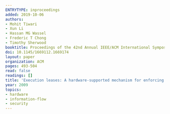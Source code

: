 ```yaml
---
ENTRYTYPE: inproceedings
added: 2019-10-06
authors:
- Mohit Tiwari
- Xun Li
- Hassan MG Wassel
- Frederic T Chong
- Timothy Sherwood
booktitle: Proceedings of the 42nd Annual IEEE/ACM International Symposium on Microarchitecture
doi: 10.1145/1669112.1669174
layout: paper
organization: ACM
pages: 493-504
read: false
readings: []
title: 'Execution leases: A hardware-supported mechanism for enforcing strong non-interference'
year: 2009
topics:
- hardware
- information-flow
- security
---
```

